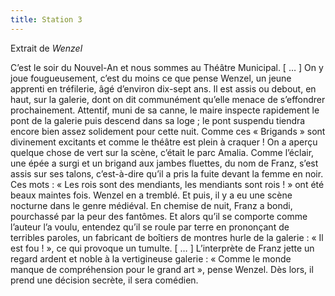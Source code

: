 ```yaml
---
title: Station 3
---
```


Extrait de *Wenzel*

C’est le soir du Nouvel-An et nous sommes au Théâtre
Municipal. [ … ] On y joue fougueusement, c’est du moins ce
que pense Wenzel, un jeune apprenti en tréfilerie, âgé d’environ
dix-sept ans. Il est assis ou debout, en haut, sur la galerie, dont
on dit communément qu’elle menace de s’effondrer prochainement.
Attentif, muni de sa canne, le maire inspecte rapidement
le pont de la galerie puis descend dans sa loge ; le pont suspendu
tiendra encore bien assez solidement pour cette nuit. Comme
ces « Brigands » sont divinement excitants et comme le théâtre
est plein à craquer ! On a aperçu quelque chose de vert sur la
scène, c’était le parc Amalia. Comme l’éclair, une épée a surgi
et un brigand aux jambes fluettes, du nom de Franz, s’est assis
sur ses talons, c’est-à-dire qu’il a pris la fuite devant la femme
en noir. Ces mots : « Les rois sont des mendiants, les mendiants
sont rois ! » ont été beaux maintes fois. Wenzel en a tremblé.
Et puis, il y a eu une scène nocturne dans le genre médiéval.
En chemise de nuit, Franz a bondi, pourchassé par la peur des
fantômes. Et alors qu’il se comporte comme l’auteur l’a voulu,
entendez qu’il se roule par terre en prononçant de terribles paroles,
un fabricant de boîtiers de montres hurle de la galerie :
« Il est fou ! », ce qui provoque un tumulte. [ … ] L’interprète de
Franz jette un regard ardent et noble à la vertigineuse galerie :
« Comme le monde manque de compréhension pour le grand
art », pense Wenzel. Dès lors, il prend une décision secrète, il
sera comédien.